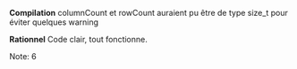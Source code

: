 **Compilation**
columnCount et rowCount auraient pu être de type size_t pour éviter quelques warning

**Rationnel**
Code clair, tout fonctionne.

Note: 6